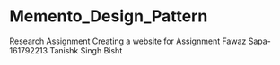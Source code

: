 # Memento_Design_Pattern
Research Assignment 
Creating a website for Assignment
Fawaz Sapa-161792213
Tanishk Singh Bisht

